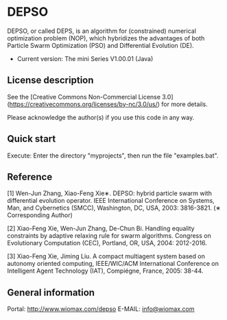 DEPSO
========

DEPSO, or called DEPS, is an algorithm for (constrained) numerical optimization problem (NOP), which hybridizes the advantages of both Particle Swarm Optimization (PSO) and Differential Evolution (DE).

- Current version: The mini Series V1.00.01 (Java)

License description
-------------------

See the [Creative Commons Non-Commercial License 3.0] (https://creativecommons.org/licenses/by-nc/3.0/us/) for more details.

Please acknowledge the author(s) if you use this code in any way.

Quick start
-----------

Execute: Enter the directory "myprojects", then run the file "examples.bat".

Reference
---------

[1] Wen-Jun Zhang, Xiao-Feng Xie&lowast;. DEPSO: hybrid particle swarm with differential evolution operator. IEEE International Conference on Systems, Man, and Cybernetics (SMCC), Washington, DC, USA, 2003: 3816-3821. (&lowast; Corresponding Author)

[2] Xiao-Feng Xie, Wen-Jun Zhang, De-Chun Bi. Handling equality constraints by adaptive relaxing rule for swarm algorithms. Congress on Evolutionary Computation (CEC), Portland, OR, USA, 2004: 2012-2016. 

[3] Xiao-Feng Xie, Jiming Liu. A compact multiagent system based on autonomy oriented computing, IEEE/WIC/ACM International Conference on Intelligent Agent Technology (IAT), Compiégne, France, 2005: 38-44. 

General information
-------------------

Portal: http://www.wiomax.com/depso
E-MAIL: info@wiomax.com
